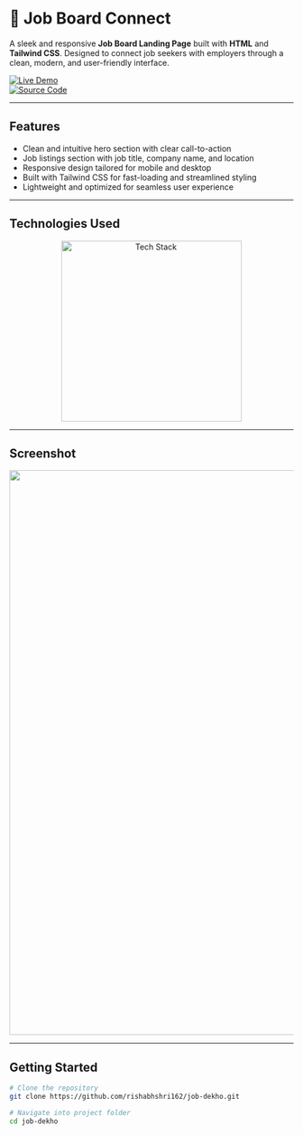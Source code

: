 #  💼 Job Board Connect 

A sleek and responsive **Job Board Landing Page** built with **HTML** and **Tailwind CSS**. Designed to connect job seekers with employers through a clean, modern, and user-friendly interface.

[![Live Demo](https://img.shields.io/badge/🚀_Live_Demo-00C7B7?style=for-the-badge&logo=netlify&logoColor=white)](https://jobdekhoooo.netlify.app/)  
[![Source Code](https://img.shields.io/badge/💻_Source_Code-181717?style=for-the-badge&logo=github&logoColor=white)](https://github.com/rishabhshri162/job-dekho.git)

---

##  Features

-  Clean and intuitive hero section with clear call-to-action
-  Job listings section with job title, company name, and location
-  Responsive design tailored for mobile and desktop
-  Built with Tailwind CSS for fast-loading and streamlined styling
-  Lightweight and optimized for seamless user experience

---

##  Technologies Used

<p align="center">
  <img src="https://skillicons.dev/icons?i=html,tailwindcss,js,netlify,github" alt="Tech Stack" width="320"/>
</p>

---

##  Screenshot


<p align="center">
  <img src="https://ik.imagekit.io/1sie5d4if/Screenshot%202025-09-15%20230826.png?updatedAt=1757957951085" width="1000"/>
</p>

---



##  Getting Started

```bash
# Clone the repository
git clone https://github.com/rishabhshri162/job-dekho.git

# Navigate into project folder
cd job-dekho




